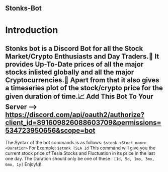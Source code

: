 ## Stonks-Bot
# Introduction
Stonks bot is a Discord Bot for all the Stock Market/Crypto Enthusiasts and Day Traders.🤑
It provides Up-To-Date prices of all the major stocks inlisted globally and all the major Cryptocurrencies.💸
Apart from that it also gives a timeseries plot of the stock/crypto price for the given duration of time.📈
Add This Bot To Your Server --> https://discord.com/api/oauth2/authorize?client_id=891609826088603709&permissions=534723950656&scope=bot
-------------------------------------------------------------------------------------------------------------------------------------------------
The Syntax of the bot commands is as follows: 
```$stonk <Stock_name> <Duration>```
For Example:
```$stonk TSLA 1d```
This command will give you the current stock price of Tesla Stocks and Fluctuation in its price in the last one day.
The Duration should only be one of these :
```[1d, 5d, 1mo, 3mo, 6mo, 1y]```
Enjoy!💰
